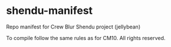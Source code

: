 shendu-manifest
===============

Repo manifest for Crew Blur Shendu project (jellybean)

To compile follow the same rules as for CM10.
All rights reserved.
